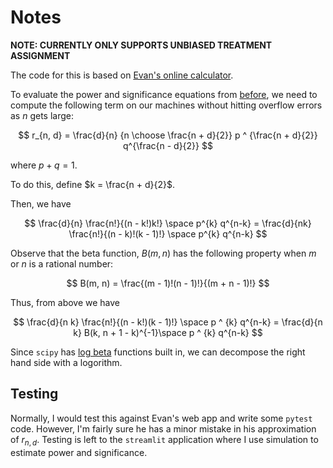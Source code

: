 # Notes

**NOTE: CURRENTLY ONLY SUPPORTS UNBIASED TREATMENT ASSIGNMENT**

The code for this is based on [Evan's online calculator](
    https://www.evanmiller.org/ab-testing/sequential.html
). 

To evaluate the power and significance equations from [before](../notes.md), we need to compute the following term on our machines 
without hitting overflow errors as $n$ gets large:

$$ r_{n, d} = \frac{d}{n} {n \choose \frac{n + d}{2}} p ^ {\frac{n + d}{2}} q^{\frac{n - d}{2}} $$

where $p + q = 1$. 

To do this, define $k  = \frac{n + d}{2}$. 

Then, we have 

$$ \frac{d}{n} \frac{n!}{(n - k!)k!} \space p^{k} q^{n-k}  = 
\frac{d}{nk} \frac{n!}{(n - k)!(k - 1)!} \space p^{k} q^{n-k}
$$

Observe that the beta function, $B(m, n)$ has the following property when $m$ or $n$ is a rational number:

$$ B(m, n) = \frac{(m - 1)!(n - 1)!}{(m + n - 1)!} $$

Thus, from above we have 

$$ \frac{d}{n k} \frac{n!}{(n - k!)(k - 1)!} \space p ^ {k} q^{n-k}
= \frac{d}{n k} B(k, n + 1 - k)^{-1}\space p ^ {k} q^{n-k}
$$

Since `scipy` has [log beta](https://docs.scipy.org/doc/scipy/reference/generated/scipy.special.betaln.html) functions built in, we can decompose the right hand side with a logorithm. 


## Testing

Normally, I would test this against Evan's web app and write some `pytest`
code. However, I'm fairly sure he has a minor mistake in his approximation
of $r_{n,d}$. Testing is left to the `streamlit` application where I use 
simulation to estimate power and significance. 